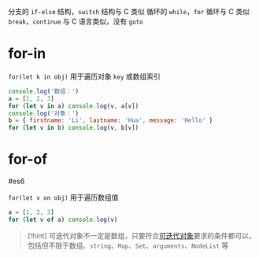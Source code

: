 分支的 `if-else` 结构，`switch` 结构与 C 类似
循环的 `while`，`for` 循环与 C 类似
`break`，`continue` 与 C 语言类似，没有 `goto`

# for-in

`for(let k in obj)` 用于遍历对象 `key` 或数组索引

```javascript
console.log('数组：')
a = [1, 2, 3]
for (let v in a) console.log(v, a[v])
console.log('对象：')
b = { firstname: 'Li', lastname: 'Hua', message: 'Hello' }
for (let v in b) console.log(v, b[v])
```

# for-of
#es6

`for(let v on obj)` 用于遍历数组值

```javascript
a = [1, 2, 3]
for (let v of a) console.log(v)
```

> [!hint] 可迭代对象不一定是数组，只要符合[可迭代对象](https://developer.mozilla.org/zh-CN/docs/Web/JavaScript/Reference/Iteration_protocols#%E8%BF%AD%E4%BB%A3%E5%99%A8%E5%8D%8F%E8%AE%AE)要求的条件都可以，包括但不限于数组、`string`、`Map`、`Set`、`arguments`、`NodeList` 等
